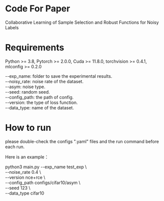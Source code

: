 # Code For Paper
Collaborative Learning of Sample Selection and  Robust Functions for Noisy Labels

# Requirements
Python >= 3.8, Pytorch >= 2.0.0, Cuda >= 11.8.0, torchvision >= 0.4.1, mlconfig >= 0.2.0


--exp_name:  folder to save the experimental results.\
--noisy_rate:  noise rate of the dataset.\
--asym:  noise type.\
--seed:  random seed.\
--config_path:  the path of config.\
--version:  the type of loss function.\
--data_type:  name of the dataset.

# How to run
please double-check the configs ".yaml" files and the run command before each run.

Here is an example：

python3  main.py --exp_name      test_exp \\ \
                    --noise_rate    0.4                  \\ \
                    --version       nce+rce              \\ \
                    --config_path   configs/cifar10/asym \\ \
                    --seed          123 \\ \
	                  --data_type  cifar10
